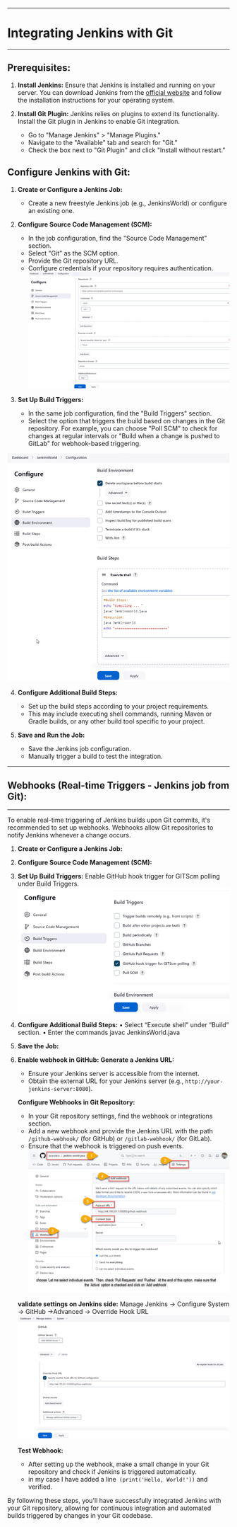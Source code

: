 -----------------------------------
# Integrating Jenkins with Git
-----------------------------------
## Prerequisites:

1. **Install Jenkins:**
   Ensure that Jenkins is installed and running on your server. You can download Jenkins from the [official website](https://www.jenkins.io/) and follow the installation instructions for your operating system.

2. **Install Git Plugin:**
   Jenkins relies on plugins to extend its functionality. Install the Git plugin in Jenkins to enable Git integration.
   - Go to "Manage Jenkins" > "Manage Plugins."
   - Navigate to the "Available" tab and search for "Git."
   - Check the box next to "Git Plugin" and click "Install without restart."

## Configure Jenkins with Git:

1. **Create or Configure a Jenkins Job:**
   - Create a new freestyle Jenkins job (e.g., JenkinsWorld) or configure an existing one.

2. **Configure Source Code Management (SCM):**
   - In the job configuration, find the "Source Code Management" section.
   - Select "Git" as the SCM option.
   - Provide the Git repository URL.
   - Configure credentials if your repository requires authentication.
 ![image](https://github.com/asiandevs/images/blob/6f0ac931a4ee21dbcdcafd0c0e0ab164014f635b/gitrepodefined.jpg)

3. **Set Up Build Triggers:**
   - In the same job configuration, find the "Build Triggers" section.
   - Select the option that triggers the build based on changes in the Git repository. For example, you can choose "Poll SCM" to check for changes at regular intervals or "Build when a change is pushed to GitLab" for webhook-based triggering.

![image](https://github.com/asiandevs/images/blob/6f0ac931a4ee21dbcdcafd0c0e0ab164014f635b/gitrepo_buildtrigger.jpg)

4. **Configure Additional Build Steps:**
   - Set up the build steps according to your project requirements.
   - This may include executing shell commands, running Maven or Gradle builds, or any other build tool specific to your project.

5. **Save and Run the Job:**
   - Save the Jenkins job configuration.
   - Manually trigger a build to test the integration.

------------------------------------------------------------------
## Webhooks (Real-time Triggers - Jenkins job from Git):
-----------------------------------------------------------------
To enable real-time triggering of Jenkins builds upon Git commits, it's recommended to set up webhooks. Webhooks allow Git repositories to notify Jenkins whenever a change occurs.

1. **Create or Configure a Jenkins Job:**
2. **Configure Source Code Management (SCM):**
3. **Set Up Build Triggers:**
Enable GitHub hook trigger for GITScm polling under Build Triggers.
   ![image](https://github.com/asiandevs/images/blob/6d8fb3fdc4aea5660b394fb0661e0f3f2bbd20e7/BuildTrigger_webhook.jpg)
5. **Configure Additional Build Steps:**
• Select “Execute shell” under “Build” section.
• Enter the commands
  javac JenkinsWorld.java
6. **Save the Job:**
7. **Enable webhook in GitHub:**
   **Generate a Jenkins URL:**
   - Ensure your Jenkins server is accessible from the internet.
   - Obtain the external URL for your Jenkins server (e.g., `http://your-jenkins-server:8080`).

   **Configure Webhooks in Git Repository:**
   - In your Git repository settings, find the webhook or integrations section.
   - Add a new webhook and provide the Jenkins URL with the path `/github-webhook/` (for GitHub) or `/gitlab-webhook/` (for GitLab).
   - Ensure that the webhook is triggered on push events.
       ![image](https://github.com/asiandevs/images/blob/6d8fb3fdc4aea5660b394fb0661e0f3f2bbd20e7/github_webhook.jpg)

   **validate  settings on Jenkins side:**
    Manage Jenkins -> Configure System -> GitHub ->Advanced -> Override Hook URL
    ![image](https://github.com/asiandevs/images/blob/e7bebbe88f0415337a2e29363f4cbc46beba498d/validatewebhookJenkins.jpg)
   
   **Test Webhook:**
   - After setting up the webhook, make a small change in your Git repository and check if Jenkins is triggered automatically.
   - in my case I have added a line` (print('Hello, World!'))` and verified.

By following these steps, you'll have successfully integrated Jenkins with your Git repository, allowing for continuous integration and automated builds triggered by changes in your Git codebase.

